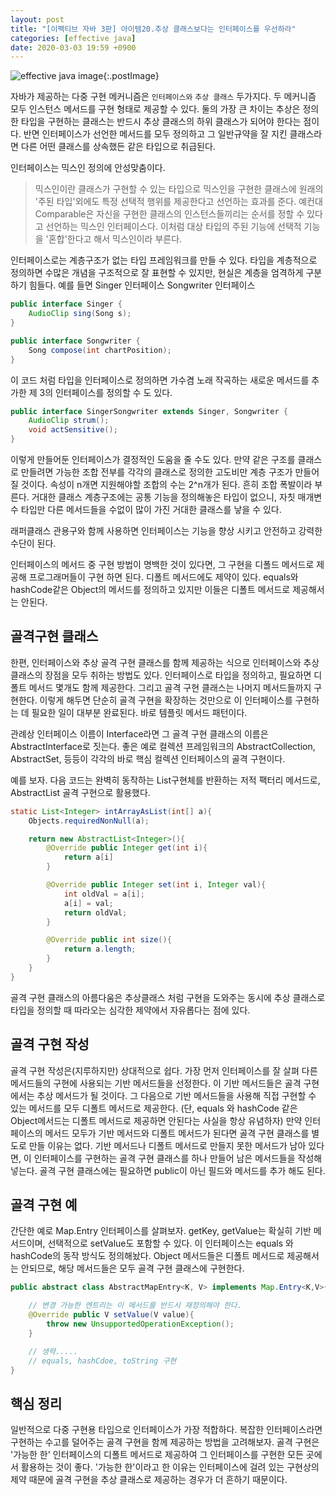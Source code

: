 ```yaml
---
layout: post
title: "[이펙티브 자바 3판] 아이템20.추상 클래스보다는 인터페이스를 우선하라"
categories: [effective java]
date: 2020-03-03 19:59 +0900
---
```


![effective java image](https://user-images.githubusercontent.com/28615416/75598228-81ca1c00-5add-11ea-9319-e949af4e07cd.png){:.postImage}

자바가 제공하는 다중 구현 메커니즘은 `인터페이스와` `추상 클래스` 두가지다. 두 메커니즘 모두 인스턴스 메서드를 구현 형태로 제공할 수 있다. 둘의 가장 큰 차이는 추상은 정의한 타입을 구현하는 클래스는 반드시 추상 클래스의 하위 클래스가 되어야 한다는 점이다. 반면 인터페이스가 선언한 메서드를 모두 정의하고 그 일반규약을 잘 지킨 클래스라면 다른 어떤 클래스를 상속했든 같은 타입으로 취급된다.

인터페이스는 믹스인 정의에 안성맞춤이다.

> 믹스인이란 클래스가 구현할 수 있는 타입으로 믹스인을 구현한 클래스에 원래의 '주된 타입'외에도 특정 선택적 행위를 제공한다고 선언하는 효과를 준다.
> 예컨대 Comparable은 자신을 구현한 클래스의 인스턴스들끼리는 순서를 정할 수 있다고 선언하는 믹스인 인터페이스다. 이처럼 대상 타입의 주된 기능에 선택적 기능을 '혼합'한다고 해서 믹스인이라 부른다.

인터페이스로는 계층구조가 없는 타입 프레임워크를 만들 수 있다. 타입을 계층적으로 정의하면 수많은 개념을 구조적으로 잘 표현할 수 있지만, 현실은 계층을 엄격하게 구분하기 힘들다. 예를 들면 Singer 인터페이스 Songwriter 인터페이스

```java
public interface Singer {
    AudioClip sing(Song s);
}
```

```java
public interface Songwriter {
    Song compose(int chartPosition);
}
```

이 코드 처럼 타입을 인터페이스로 정의하면 가수겸 노래 작곡하는 새로운 메서드를 추가한 제 3의 인터페이스를 정의할 수 도 있다.

```java
public interface SingerSongwriter extends Singer, Songwriter {
    AudioClip strum();
    void actSensitive();
}
```

이렇게 만들어둔 인터페이스가 결정적인 도움을 줄 수도 있다. 만약 같은 구조를 클래스로 만들려면 가능한 조합 전부를 각각의 클래스로 정의한 고도비만 계층 구조가 만들어질 것이다. 속성이 n개면 지원해야할 조합의 수는 2^n개가 된다. 흔히 조합 폭발이라 부른다. 거대한 클래스 계층구조에는 공통 기능을 정의해놓은 타입이 없으니, 자칫 매개변수 타입만 다른 메서드들을 수없이 많이 가진 거대한 클래스를 낳을 수 있다.

래퍼클래스 관용구와 함께 사용하면 인터페이스는 기능을 향상 시키고 안전하고 강력한 수단이 된다.

인터페이스의 메서드 중 구현 방법이 명백한 것이 있다면, 그 구현을 디폴드 메서드로 제공해 프로그래머들이 구현 하면 된다.
디폴트 메서드에도 제약이 있다. equals와 hashCode같은 Object의 메서드를 정의하고 있지만 이들은 디폴트 메서드로 제공해서는 안된다.

## 골격구현 클래스

한편, 인터페이스와 추상 골격 구현 클래스를 함께 제공하는 식으로 인터페이스와 추상 클래스의 장점을 모두 취하는 방법도 있다. 인터페이스로 타입을 정의하고, 필요하면 디폴트 메서드 몇개도 함께 제공한다. 그리고 골격 구현 클래스는 나머지 메서드들까지 구현한다. 이렇게 해두면 단순히 골격 구현을 확장하는 것만으로 이 인터페이스를 구현하는 데 필요한 일이 대부분 완료된다. 바로 템플릿 메서드 패턴이다.

관례상 인터페이스 이름이 Interface라면 그 골격 구현 클래스의 이름은 AbstractInterface로 짓는다. 좋은 예로 컬렉션 프레임워크의 AbstractCollection, AbstractSet, 등등이 각각의 바로 핵심 컬렉션 인터페이스의 골격 구현이다.

예를 보자. 다음 코드는 완벽히 동작하는 List구현체를 반환하는 저적 팩터리 메서드로, AbstractList 골격 구현으로 활용했다.

```java
static List<Integer> intArrayAsList(int[] a){
    Objects.requiredNonNull(a);

    return new AbstractList<Integer>(){
        @Override public Integer get(int i){
            return a[i]
        }

        @Override public Integer set(int i, Integer val){
            int oldVal = a[i];
            a[i] = val;
            return oldVal;
        }

        @Override public int size(){
            return a.length;
        }
    }
}
```

골격 구현 클래스의 아름다움은 추상클래스 처럼 구현을 도와주는 동시에 추상 클래스로 타입을 정의할 때 따라오는 심각한 제약에서 자유롭다는 점에 있다.

## 골격 구현 작성

골격 구현 작성은(지루하지만) 상대적으로 쉽다. 가장 먼저 인터페이스를 잘 살펴 다른 메서드들의 구현에 사용되는 기반 메서드들을 선정한다. 이 기반 메서드들은 골격 구현에서는 추상 메서드가 될 것이다. 그 다음으로 기반 메서드들을 사용해 직접 구현할 수 있는 메서드를 모두 디폴트 메서드로 제공한다. (단, equals 와 hashCode 같은 Object메서드는 디폴트 메서드로 제공하면 안된다는 사실을 항상 유념하자) 만약 인터페이스의 메서드 모두가 기반 메서드와 디폴트 메서드가 된다면 골격 구현 클래스를 별도로 만들 이유는 없다. 기반 메서드나 디폴트 메서드로 만들지 못한 메서드가 남아 있다면, 이 인터페이스를 구현하는 골격 구현 클래스를 하나 만들어 남은 메서드들을 작성해 넣는다. 골격 구현 클래스에는 필요하면 public이 아닌 필드와 메서드를 추가 해도 된다.

## 골격 구현 예

간단한 예로 Map.Entry 인터페이스를 살펴보자. getKey, getValue는 확실히 기반 메서드이며, 선택적으로 setValue도 포함할 수 있다. 이 인터페이스는 equals 와 hashCode의 동작 방식도 정의해놨다. Object 메서드들은 디폴트 메서드로 제공해서는 안되므로, 해당 메서드들은 모두 골격 구현 클래스에 구현한다.

```java
public abstract class AbstractMapEntry<K, V> implements Map.Entry<K,V>{

    // 변경 가능한 엔트리는 이 메서드를 반드시 재정의해야 한다.
    @Override public V setValue(V value){
        throw new UnsupportedOperationException();
    }

    // 생략.....
    // equals, hashCdoe, toString 구현
}
```

## 핵심 정리

일반적으로 다중 구현용 타입으로 인터페이스가 가장 적합하다. 복잡한 인터페이스라면 구현하는 수고를 덜어주는 골격 구현을 함께 제공하는 방법을 고려해보자. 골격 구현은 '가능한 한' 인터페이스의 디폴트 메서드로 제공하여 그 인터페이스를 구현한 모든 곳에서 활용하는 것이 좋다. '가능한 한'이라고 한 이유는 인터페이스에 걸려 있는 구현상의 제약 때문에 골격 구현을 추상 클래스로 제공하는 경우가 더 흔하기 때문이다.
